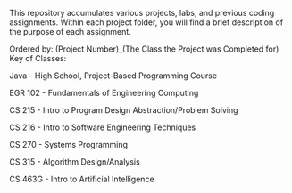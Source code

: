 This repository accumulates various projects, labs, and previous coding assignments.
Within each project folder, you will find a brief description of the purpose of each assignment.

Ordered by: (Project Number)_(The Class the Project was Completed for)
Key of Classes:

Java - High School, Project-Based Programming Course

EGR 102 - Fundamentals of Engineering Computing

CS 215 - Intro to Program Design Abstraction/Problem Solving

CS 216 - Intro to Software Engineering Techniques

CS 270 - Systems Programming

CS 315 - Algorithm Design/Analysis

CS 463G - Intro to Artificial Intelligence
